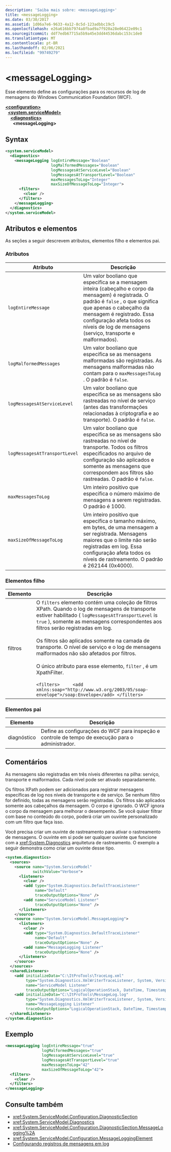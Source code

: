 ```yaml
---
description: 'Saiba mais sobre: <messageLogging>'
title: <messageLogging>
ms.date: 03/30/2017
ms.assetid: 1d06a7e6-9633-4a12-8c5d-123adbbc19c5
ms.openlocfilehash: e26a616bb7974a8fbad9a7f920a28e06422e09c1
ms.sourcegitcommit: ddf7edb67715a5b9a45e3dd44536dabc153c1de0
ms.translationtype: MT
ms.contentlocale: pt-BR
ms.lasthandoff: 02/06/2021
ms.locfileid: "99749279"
---
```

# \<messageLogging>

Esse elemento define as configurações para os recursos de log de mensagens do Windows Communication Foundation (WCF).  
  
[**\<configuration>**](../configuration-element.md)\
&nbsp;&nbsp;[**\<system.serviceModel>**](system-servicemodel.md)\
&nbsp;&nbsp;&nbsp;&nbsp;[**\<diagnostics>**](diagnostics.md)\
&nbsp;&nbsp;&nbsp;&nbsp;&nbsp;&nbsp;**\<messageLogging>**  
  
## <a name="syntax"></a>Syntax  
  
```xml  
<system.serviceModel>
  <diagnostics>
    <messageLogging logEntireMessage="Boolean"
                    logMalformedMessages="Boolean"
                    logMessagesAtServiceLevel="Boolean"
                    logMessagesAtTransportLevel="Boolean"
                    maxMessagesToLog="Integer"
                    maxSizeOfMessageToLog="Integer">
      <filters>
        <clear />
      </filters>
    </messageLogging>
  </diagnostics>
</system.serviceModel>
```  
  
## <a name="attributes-and-elements"></a>Atributos e elementos  

 As seções a seguir descrevem atributos, elementos filho e elementos pai.  
  
### <a name="attributes"></a>Atributos  
  
|Atributo|Descrição|  
|---------------|-----------------|  
|`logEntireMessage`|Um valor booliano que especifica se a mensagem inteira (cabeçalho e corpo da mensagem) é registrada. O padrão é `false` , o que significa que apenas o cabeçalho da mensagem é registrado. Essa configuração afeta todos os níveis de log de mensagens (serviço, transporte e malformados).|  
|`logMalformedMessages`|Um valor booliano que especifica se as mensagens malformadas são registradas. As mensagens malformadas não contam para o `maxMessagesToLog` . O padrão é `false`.|  
|`logMessagesAtServiceLevel`|Um valor booliano que especifica se as mensagens são rastreadas no nível de serviço (antes das transformações relacionadas à criptografia e ao transporte). O padrão é `false`.|  
|`logMessagesAtTransportLevel`|Um valor booliano que especifica se as mensagens são rastreadas no nível de transporte. Todos os filtros especificados no arquivo de configuração são aplicados e somente as mensagens que correspondem aos filtros são rastreadas. O padrão é `false`.|  
|`maxMessagesToLog`|Um inteiro positivo que especifica o número máximo de mensagens a serem registradas. O padrão é 1000.|  
|`maxSizeOfMessageToLog`|Um inteiro positivo que especifica o tamanho máximo, em bytes, de uma mensagem a ser registrada. Mensagens maiores que o limite não serão registradas em log. Essa configuração afeta todos os níveis de rastreamento. O padrão é 262144 (0x4000).|  
  
### <a name="child-elements"></a>Elementos filho  
  
|Elemento|Descrição|  
|-------------|-----------------|  
|filtros|O `filters` elemento contém uma coleção de filtros XPath. Quando o log de mensagens de transporte estiver habilitado ( `logMessagesAtTransportLevel` is `true` ), somente as mensagens correspondentes aos filtros serão registradas em log.<br /><br /> Os filtros são aplicados somente na camada de transporte. O nível de serviço e o log de mensagens malformados não são afetados por filtros.<br /><br /> O único atributo para esse elemento, `filter` , é um XpathFilter.<br /><br /> `<filters>     <add xmlns:soap="http://www.w3.org/2003/05/soap-envelope">/soap:Envelope</add> </filters>`|  
  
### <a name="parent-elements"></a>Elementos pai  
  
|Elemento|Descrição|  
|-------------|-----------------|  
|diagnóstico|Define as configurações do WCF para inspeção e controle de tempo de execução para o administrador.|  
  
## <a name="remarks"></a>Comentários  

 As mensagens são registradas em três níveis diferentes na pilha: serviço, transporte e malformados. Cada nível pode ser ativado separadamente.  
  
 Os filtros XPath podem ser adicionados para registrar mensagens específicas de log nos níveis de transporte e de serviço. Se nenhum filtro for definido, todas as mensagens serão registradas. Os filtros são aplicados somente aos cabeçalhos da mensagem. O corpo é ignorado. O WCF ignora o corpo da mensagem para melhorar o desempenho. Se você quiser filtrar com base no conteúdo do corpo, poderá criar um ouvinte personalizado com um filtro que faça isso.  
  
 Você precisa criar um ouvinte de rastreamento para ativar o rastreamento de mensagens. O ouvinte em si pode ser qualquer ouvinte que funcione com a <xref:System.Diagnostics> arquitetura de rastreamento. O exemplo a seguir demonstra como criar um ouvinte desse tipo.  
  
```xml  
<system.diagnostics>
  <sources>
    <source name="System.ServiceModel"
            switchValue="Verbose">
      <listeners>
        <clear />
        <add type="System.Diagnostics.DefaultTraceListener"
             name="Default"
             traceOutputOptions="None" />
        <add name="ServiceModel Listener"
             traceOutputOptions="None" />
      </listeners>
    </source>
    <source name="System.ServiceModel.MessageLogging">
      <listeners>
        <clear />
        <add type="System.Diagnostics.DefaultTraceListener"
             name="Default"
             traceOutputOptions="None" />
        <add name="MessageLogging Listener"
             traceOutputOptions="None" />
      </listeners>
    </source>
  </sources>
  <sharedListeners>
    <add initializeData="C:\ItProTools\TraceLog.xml"
         type="System.Diagnostics.XmlWriterTraceListener, System, Version=2.0.0.0, Culture=neutral, PublicKeyToken=b77a5c561934e089"
         name="ServiceModel Listener"
         traceOutputOptions="LogicalOperationStack, DateTime, Timestamp, ProcessId, ThreadId, Callstack" />
    <add initializeData="C:\ItProTools\MessageLog.log"
         type="System.Diagnostics.XmlWriterTraceListener, System, Version=2.0.0.0, Culture=neutral, PublicKeyToken=b77a5c561934e089"
         name="MessageLogging Listener"
         traceOutputOptions="LogicalOperationStack, DateTime, Timestamp, ProcessId, ThreadId, Callstack" />
  </sharedListeners>
</system.diagnostics>
```  
  
## <a name="example"></a>Exemplo  
  
```xml  
<messageLogging logEntireMessage="true"
                logMalformedMessages="true"
                logMessagesAtServiceLevel="true"
                logMessagesAtTransportLevel="true"
                maxMessagesToLog="42"
                maxSizeOfMessageToLog="42">
  <filters>
    <clear />
  </filters>
</messageLogging>
```  
  
## <a name="see-also"></a>Consulte também

- <xref:System.ServiceModel.Configuration.DiagnosticSection>
- <xref:System.ServiceModel.Diagnostics>
- <xref:System.ServiceModel.Configuration.DiagnosticSection.MessageLogging%2A>
- <xref:System.ServiceModel.Configuration.MessageLoggingElement>
- [Configurando registros de mensagens em log](../../../wcf/diagnostics/configuring-message-logging.md)
